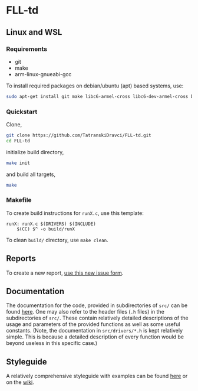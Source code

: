 # FLL-td
## Linux and WSL
### Requirements
 - git
 - make
 - arm-linux-gnueabi-gcc

To install required packages on debian/ubuntu (apt) based systems, use:
```sh
sudo apt-get install git make libc6-armel-cross libc6-dev-armel-cross binutils-arm-linux-gnueabi libncurses5-dev build-essential bison flex libssl-dev bc gcc-arm-linux-gnueabi g++-arm-linux-gnueabi
```
### Quickstart
Clone,
```sh
git clone https://github.com/TatranskiDravci/FLL-td.git
cd FLL-td
```
initialize build directory,
```sh
make init
```
and build all targets,
```sh
make
```
### Makefile
To create build instructions for `runX.c`, use this template:
```make
runX: runX.c $(DRIVERS) $(INCLUDE)
	$(CC) $^ -o build/runX
```
To clean `build/` directory, use `make clean`.

## Reports
To create a new report, [use this new issue form](https://github.com/TatranskiDravci/FLL-td/issues/new?assignees=LukasDrsman&labels=report&template=report-template.md&title=Report+%5Breport+number%5D%3A+%5Bshort+description%2Fnote%5D).

## Documentation
The documentation for the code, provided in subdirectories of `src/` can be found [here](https://github.com/TatranskiDravci/FLL-td/wiki). One may also refer to the header files (`.h` files) in the subdirectories of `src/`. These contain relatively detailed descriptions of the usage and parameters of the provided functions as well as some useful constants. (Note, the documentation in `src/drivers/*.h` is kept relatively simple. This is because a detailed description of every function would be beyond useless in this specific case.)

## Styleguide
A relatively comprehensive styleguide with examples can be found [here](https://github.com/TatranskiDravci/FLL-td/blob/main/STYLEGUIDE.md) or on the [wiki](https://github.com/TatranskiDravci/FLL-td/wiki/Styleguide).
